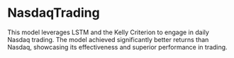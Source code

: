 # NasdaqTrading
This model leverages LSTM and the Kelly Criterion to engage in daily Nasdaq trading. The model achieved significantly better returns than Nasdaq, showcasing its effectiveness and superior performance in trading.
